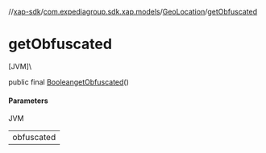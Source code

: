 //[xap-sdk](../../../index.md)/[com.expediagroup.sdk.xap.models](../index.md)/[GeoLocation](index.md)/[getObfuscated](get-obfuscated.md)

# getObfuscated

[JVM]\

public final [Boolean](https://docs.oracle.com/javase/8/docs/api/java/lang/Boolean.html)[getObfuscated](get-obfuscated.md)()

#### Parameters

JVM

| |
|---|
| obfuscated |
